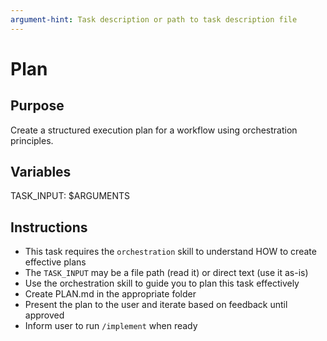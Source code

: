 ```yaml
---
argument-hint: Task description or path to task description file
---
```

# Plan

## Purpose

Create a structured execution plan for a workflow using orchestration principles.

## Variables

TASK_INPUT: $ARGUMENTS

## Instructions

- This task requires the `orchestration` skill to understand HOW to create effective plans
- The `TASK_INPUT` may be a file path (read it) or direct text (use it as-is)
- Use the orchestration skill to guide you to plan this task effectively
- Create PLAN.md in the appropriate folder 
- Present the plan to the user and iterate based on feedback until approved
- Inform user to run `/implement` when ready
